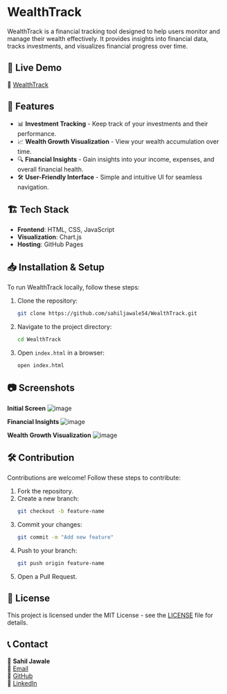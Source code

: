 # WealthTrack

WealthTrack is a financial tracking tool designed to help users monitor and manage their wealth effectively. It provides insights into financial data, tracks investments, and visualizes financial progress over time.

## 🚀 Live Demo

🔗 [WealthTrack](https://sahiljawale54.github.io/WealthTrack/)

## 📌 Features

- 📊 **Investment Tracking** - Keep track of your investments and their performance.
- 📈 **Wealth Growth Visualization** - View your wealth accumulation over time.
- 🔍 **Financial Insights** - Gain insights into your income, expenses, and overall financial health.
- 🛠 **User-Friendly Interface** - Simple and intuitive UI for seamless navigation.

## 🏗️ Tech Stack

- **Frontend**: HTML, CSS, JavaScript
- **Visualization**: Chart.js
- **Hosting**: GitHub Pages

## 📥 Installation & Setup

To run WealthTrack locally, follow these steps:

1. Clone the repository:
   ```sh
   git clone https://github.com/sahiljawale54/WealthTrack.git
   ```
2. Navigate to the project directory:
   ```sh
   cd WealthTrack
   ```
3. Open `index.html` in a browser:
   ```sh
   open index.html
   ```

## 📷 Screenshots
**Initial Screen**
![image](https://github.com/user-attachments/assets/ff523677-0c44-4e4a-9640-5159bb0b3535)

**Financial Insights**
![image](https://github.com/user-attachments/assets/9e8d940a-e86a-41e6-b16f-ead713898f6c)

**Wealth Growth Visualization**
![image](https://github.com/user-attachments/assets/d0f4ec1b-fd6a-445c-bae2-158541e3537a)




## 🛠️ Contribution

Contributions are welcome! Follow these steps to contribute:

1. Fork the repository.
2. Create a new branch:
   ```sh
   git checkout -b feature-name
   ```
3. Commit your changes:
   ```sh
   git commit -m "Add new feature"
   ```
4. Push to your branch:
   ```sh
   git push origin feature-name
   ```
5. Open a Pull Request.

## 📜 License

This project is licensed under the MIT License - see the [LICENSE](LICENSE) file for details.

## 📞 Contact

👤 **Sahil Jawale**  
📧 [Email](mailto:sahiljawale54@gmail.com)  
🐙 [GitHub](https://github.com/sahiljawale54)  
🔗 [LinkedIn](https://linkedin.com/in/sahiljawale54)
